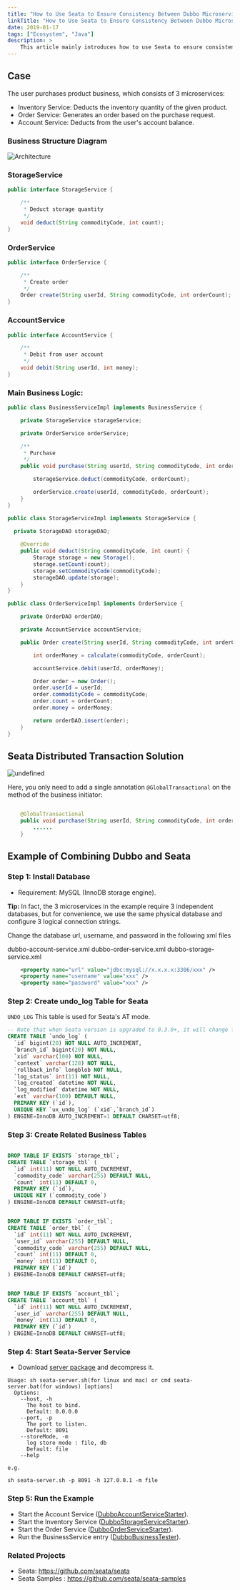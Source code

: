 ```yaml
---
title: "How to Use Seata to Ensure Consistency Between Dubbo Microservices"
linkTitle: "How to Use Seata to Ensure Consistency Between Dubbo Microservices"
date: 2019-01-17
tags: ["Ecosystem", "Java"]
description: >
    This article mainly introduces how to use Seata to ensure consistency between Dubbo microservices
---
```


## Case

The user purchases product business, which consists of 3 microservices:

- Inventory Service: Deducts the inventory quantity of the given product.
- Order Service: Generates an order based on the purchase request.
- Account Service: Deducts from the user's account balance.

### Business Structure Diagram

![Architecture](/imgs/blog/fescar/fescar-1.png) 

### StorageService

```java
public interface StorageService {

    /**
     * Deduct storage quantity
     */
    void deduct(String commodityCode, int count);
}
```

### OrderService

```java
public interface OrderService {

    /**
     * Create order
     */
    Order create(String userId, String commodityCode, int orderCount);
}
```

### AccountService

```java
public interface AccountService {

    /**
     * Debit from user account
     */
    void debit(String userId, int money);
}
```

### Main Business Logic:

```java
public class BusinessServiceImpl implements BusinessService {

    private StorageService storageService;

    private OrderService orderService;

    /**
     * Purchase
     */
    public void purchase(String userId, String commodityCode, int orderCount) {

        storageService.deduct(commodityCode, orderCount);

        orderService.create(userId, commodityCode, orderCount);
    }
}
```

```java
public class StorageServiceImpl implements StorageService {

  private StorageDAO storageDAO;
  
    @Override
    public void deduct(String commodityCode, int count) {
        Storage storage = new Storage();
        storage.setCount(count);
        storage.setCommodityCode(commodityCode);
        storageDAO.update(storage);
    }
}
```

```java
public class OrderServiceImpl implements OrderService {

    private OrderDAO orderDAO;

    private AccountService accountService;

    public Order create(String userId, String commodityCode, int orderCount) {

        int orderMoney = calculate(commodityCode, orderCount);

        accountService.debit(userId, orderMoney);

        Order order = new Order();
        order.userId = userId;
        order.commodityCode = commodityCode;
        order.count = orderCount;
        order.money = orderMoney;

        return orderDAO.insert(order);
    }
}
```

## Seata Distributed Transaction Solution

![undefined](/imgs/blog/fescar/fescar-2.png) 

Here, you only need to add a single annotation `@GlobalTransactional` on the method of the business initiator: 

```java

    @GlobalTransactional
    public void purchase(String userId, String commodityCode, int orderCount) {
        ......
    }
```

## Example of Combining Dubbo and Seata

### Step 1: Install Database

- Requirement: MySQL (InnoDB storage engine).

**Tip:** In fact, the 3 microservices in the example require 3 independent databases, but for convenience, we use the same physical database and configure 3 logical connection strings. 

Change the database url, username, and password in the following xml files

dubbo-account-service.xml
dubbo-order-service.xml
dubbo-storage-service.xml

```xml
    <property name="url" value="jdbc:mysql://x.x.x.x:3306/xxx" />
    <property name="username" value="xxx" />
    <property name="password" value="xxx" />
```

### Step 2: Create undo_log Table for Seata

`UNDO_LOG` This table is used for Seata's AT mode.

```sql
-- Note that when Seata version is upgraded to 0.3.0+, it will change from a normal index to a unique index.
CREATE TABLE `undo_log` (
  `id` bigint(20) NOT NULL AUTO_INCREMENT,
  `branch_id` bigint(20) NOT NULL,
  `xid` varchar(100) NOT NULL,
  `context` varchar(128) NOT NULL,
  `rollback_info` longblob NOT NULL,
  `log_status` int(11) NOT NULL,
  `log_created` datetime NOT NULL,
  `log_modified` datetime NOT NULL,
  `ext` varchar(100) DEFAULT NULL,
  PRIMARY KEY (`id`),
  UNIQUE KEY `ux_undo_log` (`xid`,`branch_id`)
) ENGINE=InnoDB AUTO_INCREMENT=1 DEFAULT CHARSET=utf8;
```

### Step 3: Create Related Business Tables

```sql

DROP TABLE IF EXISTS `storage_tbl`;
CREATE TABLE `storage_tbl` (
  `id` int(11) NOT NULL AUTO_INCREMENT,
  `commodity_code` varchar(255) DEFAULT NULL,
  `count` int(11) DEFAULT 0,
  PRIMARY KEY (`id`),
  UNIQUE KEY (`commodity_code`)
) ENGINE=InnoDB DEFAULT CHARSET=utf8;


DROP TABLE IF EXISTS `order_tbl`;
CREATE TABLE `order_tbl` (
  `id` int(11) NOT NULL AUTO_INCREMENT,
  `user_id` varchar(255) DEFAULT NULL,
  `commodity_code` varchar(255) DEFAULT NULL,
  `count` int(11) DEFAULT 0,
  `money` int(11) DEFAULT 0,
  PRIMARY KEY (`id`)
) ENGINE=InnoDB DEFAULT CHARSET=utf8;


DROP TABLE IF EXISTS `account_tbl`;
CREATE TABLE `account_tbl` (
  `id` int(11) NOT NULL AUTO_INCREMENT,
  `user_id` varchar(255) DEFAULT NULL,
  `money` int(11) DEFAULT 0,
  PRIMARY KEY (`id`)
) ENGINE=InnoDB DEFAULT CHARSET=utf8;
```

### Step 4: Start Seata-Server Service

- Download [server package](https://github.com/seata/seata/releases) and decompress it.

```shell
Usage: sh seata-server.sh(for linux and mac) or cmd seata-server.bat(for windows) [options]
  Options:
    --host, -h
      The host to bind.
      Default: 0.0.0.0
    --port, -p
      The port to listen.
      Default: 8091
    --storeMode, -m
      log store mode : file, db
      Default: file
    --help

e.g.

sh seata-server.sh -p 8091 -h 127.0.0.1 -m file
```

### Step 5: Run the Example

- Start the Account Service ([DubboAccountServiceStarter](https://github.com/apache/dubbo-samples/tree/c6a704900501289973b174670beb788eceee5cc4/99-integration/dubbo-samples-transaction/src/main/java/org/apache/dubbo/samples/starter/DubboAccountServiceStarter.java)).
- Start the Inventory Service ([DubboStorageServiceStarter](https://github.com/apache/dubbo-samples/tree/c6a704900501289973b174670beb788eceee5cc4/99-integration/dubbo-samples-transaction/src/main/java/org/apache/dubbo/samples/starter/DubboStorageServiceStarter.java)).
- Start the Order Service ([DubboOrderServiceStarter](https://github.com/apache/dubbo-samples/tree/c6a704900501289973b174670beb788eceee5cc4/99-integration/dubbo-samples-transaction/src/main/java/org/apache/dubbo/samples/starter/DubboOrderServiceStarter.java)).
- Run the BusinessService entry ([DubboBusinessTester](https://github.com/apache/dubbo-samples/tree/c6a704900501289973b174670beb788eceee5cc4/99-integration/dubbo-samples-transaction/src/main/java/org/apache/dubbo/samples/starter/DubboBusinessTester.java)).

### Related Projects
* Seata:          https://github.com/seata/seata
* Seata Samples : https://github.com/seata/seata-samples

